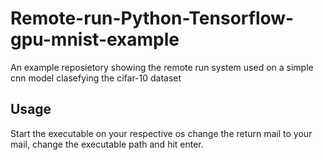 # Remote-run-Python-Tensorflow-gpu-mnist-example

An example reposietory showing the remote run system used on a simple cnn model clasefying the cifar-10 dataset

## Usage

Start the executable on your respective os change the return mail to your mail, change the executable path and hit enter.

